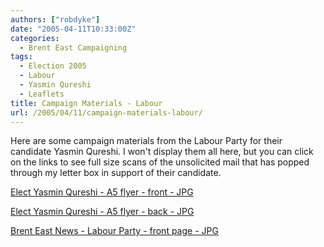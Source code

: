 ```yaml
---
authors: ["robdyke"]
date: "2005-04-11T10:33:00Z"
categories:
  - Brent East Campaigning
tags:
  - Election 2005
  - Labour
  - Yasmin Qureshi
  - Leaflets
title: Campaign Materials - Labour
url: /2005/04/11/campaign-materials-labour/
---
```

Here are some campaign materials from the Labour Party for their candidate Yasmin Qureshi. I won't display them all here, but you can click on the links to see full size scans of the unsolicited mail that has popped through my letter box in support of their candidate.

[Elect Yasmin Qureshi - A5 flyer - front - JPG](http://www.comwifinet.com/becampaign/elect_yq_fr.jpg)

[Elect Yasmin Qureshi - A5 flyer - back - JPG](http://www.comwifinet.com/becampaign/elect_yq_bk.jpg)

[Brent East News - Labour Party - front page - JPG](http://www.comwifinet.com/becampaign/lab_be_news_fc_m.jpg)
